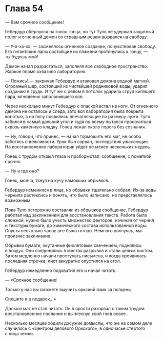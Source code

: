 # Глава 54

— Вам срочное сообщение!

Гебердур обернулся на голос гонца, но тут Туло не удержал защитный полог и огненный демон со страшным ревам вырвался на свободу.

— У-а-ха-ха, — засмеялось огненное создание, почувствовав свободу. Его гигантские лапы состоящие из пламени протянулись к гонцу, — ты будешь мой!

Демон начал разрастаться, заполняя все свободное пространство. Жаркое пламя охватило лабораторию.

— Ложись! — закричал Гебердур и атаковал демона водной магией. Огромный шар, состоящий из чистейшей родниковой воды, ударил созданию в грудь. И тут же с ревом в потолок ударила струя кипящего пара, мгновенно заполонившего все.

Через несколько минут Гебердур с опаской встал на ноги. От огненного демона не осталось и следа, зато вся лаборатория была покрыта копотью, а на полу появились впечатляющие по размеру лужи. Туло забился в самый дальний угол и судя по всему пытался просочиться сквозь каменную кладку. Гонец лежал около порога без сознания.

— Ну, говори, что принес, — начал тормошить его маг, не особо заботясь о вежливости. Урок был сорван, последствия ужасающие. На восстановление лаборатории уйдет не менее нескольких недель.

Гонец с трудом открыл глаза и пробормотал: сообщение, с пометкой срочно.

— Ну и где оно?

Гонец, молча, ткнул на кучу намокших обрывков.

Гебердур изменился в лице, но обрывки тщательно собрал. Из-за воды чернила растеклись и понять, что было написано, не представлялось возможным.

Пока Туло осторожно составлял из обрывков сообщение, Гебердур работал над заклинанием для восстановления текста. Работа была сложной, нужно было учесть множество факторов, начиная от чернил и текстуры бумаги, до химического состава использованной воды. Спустя несколько часов все было готово. Немного волнуясь, маг произнес заклинание. 

Обрывки бумаги, окутанные фиолетовым свечением, поднялись в воздух. Они соединились в местах разрывов и стали целым листом. Затем медленно начали проступать письмена, и когда проявилась последняя строчка, лист аккуратно опустился на стол.

Гебердур немедленно подхватил его и начал читать.

— «Срочное сообщение!

Только у нас вы сможете выучить оркский язык за полцены.

Спешите и в подарок...»

Дальше маг не стал читать. Он в ярости разорвал с таким трудом восстановленное послание и выплеснул свой гнев вовне.

Несколько месяцев ходили досужие домыслы, что же на самом деле случилось с «Центром делового Оркского», в одночасье стертого с лица земли

